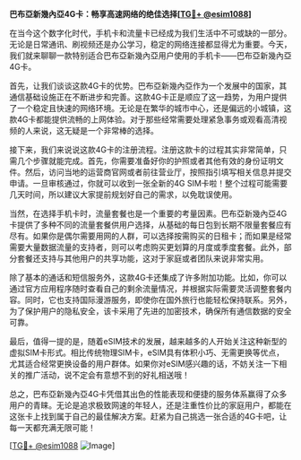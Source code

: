 **巴布亞新幾內亞4G卡：畅享高速网络的绝佳选择[[TG💪+ @esim1088](https://t.me/s/esim1088)]**

在当今这个数字化时代，手机卡和流量卡已经成为我们生活中不可或缺的一部分。无论是日常通讯、刷视频还是办公学习，稳定的网络连接都显得尤为重要。今天，我们就来聊聊一款特别适合巴布亞新幾內亞用户使用的手机卡——巴布亞新幾內亞4G卡。

首先，让我们谈谈这款4G卡的优势。巴布亞新幾內亞作为一个发展中的国家，其通信基础设施正在不断进步和完善。这款4G卡正是顺应了这一趋势，为用户提供了一个稳定且快速的网络环境。无论是在繁华的城市中心，还是偏远的小城镇，这款4G卡都能提供流畅的上网体验。对于那些经常需要处理紧急事务或观看高清视频的人来说，这无疑是一个非常棒的选择。

接下来，我们来说说这款4G卡的注册流程。注册这款卡的过程其实非常简单，只需几个步骤就能完成。首先，你需要准备好你的护照或者其他有效的身份证明文件。然后，访问当地的运营商官网或者前往营业厅，按照指引填写相关信息并提交申请。一旦审核通过，你就可以收到一张全新的4G SIM卡啦！整个过程可能需要几天时间，所以建议大家提前规划好自己的需求，以免耽误使用。

当然，在选择手机卡时，流量套餐也是一个重要的考量因素。巴布亞新幾內亞4G卡提供了多种不同的流量套餐供用户选择，从基础的每日包到长期不限量套餐应有尽有。如果你是偶尔需要用网的人群，可以选择按需购买的日租卡；而如果是经常需要大量数据流量的支持者，则可以考虑购买更划算的月度或季度套餐。此外，部分套餐还支持与其他用户的共享功能，这对于家庭或者团队来说非常实用。

除了基本的通话和短信服务外，这款4G卡还集成了许多附加功能。比如，你可以通过官方应用程序随时查看自己的剩余流量情况，并根据实际需要灵活调整套餐内容。同时，它也支持国际漫游服务，即使你在国外旅行也能轻松保持联系。另外，为了保护用户的隐私安全，该卡采用了先进的加密技术，确保所有通信数据的安全可靠。

最后，值得一提的是，随着eSIM技术的发展，越来越多的人开始关注这种新型的虚拟SIM卡形式。相比传统物理SIM卡，eSIM具有体积小巧、无需更换等优点，尤其适合经常更换设备的用户群体。如果你对eSIM感兴趣的话，不妨关注一下相关的推广活动，说不定会有意想不到的好礼相送哦！

总之，巴布亞新幾內亞4G卡凭借其出色的性能表现和便捷的服务体系赢得了众多用户的青睐。无论是追求极致网速的年轻人，还是注重性价比的家庭用户，都能在这张卡上找到属于自己的最佳解决方案。赶紧为自己挑选一张合适的4G卡吧，让每一天都充满无限可能！

[[TG💪+ @esim1088](https://t.me/s/esim1088) ![Image](https://i.postimg.cc/4NQfJmqS/Snipaste-2025-05-13-00-14-12.png)]